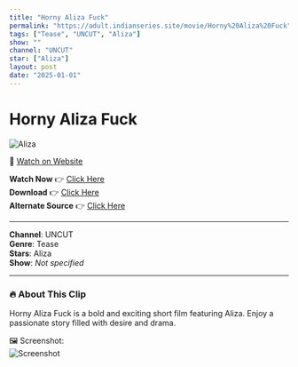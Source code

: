 ```yaml
---
title: "Horny Aliza Fuck"
permalink: "https://adult.indianseries.site/movie/Horny%20Aliza%20Fuck"
tags: ["Tease", "UNCUT", "Aliza"]
show: ""
channel: "UNCUT"
star: ["Aliza"]
layout: post
date: "2025-01-01"
---
```


# Horny Aliza Fuck

![Aliza](https://shorts.desisins.com/wp-content/uploads/2023/05/Aliza-Horny.jpg)

🔗 [Watch on Website](https://adult.indianseries.site/movie/Horny%20Aliza%20Fuck)

**Watch Now** 👉 [Click Here](https://adult.indianseries.site/movie/Horny%20Aliza%20Fuck)  
**Download** 👉 [Click Here](https://adult.indianseries.site/movie/Horny%20Aliza%20Fuck)  
**Alternate Source** 👉 [Click Here](https://adult.indianseries.site/movie/Horny%20Aliza%20Fuck)

---

**Channel**: UNCUT  
**Genre**: Tease  
**Stars**: Aliza  
**Show**: *Not specified*

---

### 🔥 About This Clip

Horny Aliza Fuck is a bold and exciting short film featuring Aliza. Enjoy a passionate story filled with desire and drama.
 
🖼️ Screenshot:  
![Screenshot](https://shorts.desisins.com/wp-content/uploads/2023/05/Aliza-Horny.jpg)
